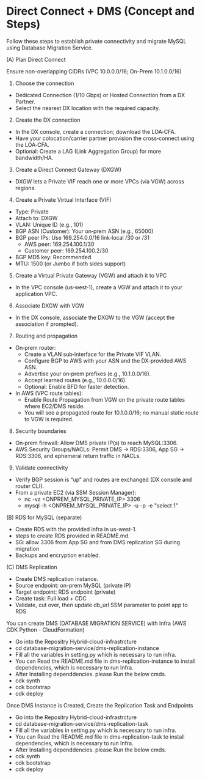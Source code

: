 # Direct Connect + DMS (Concept and Steps)

Follow these steps to establish private connectivity and migrate MySQL using Database Migration Service.

(A) Plan Direct Connect

Ensure non-overlapping CIDRs (VPC 10.0.0.0/16; On-Prem 10.1.0.0/16)
1) Choose the connection
- Dedicated Connection (1/10 Gbps) or Hosted Connection from a DX Partner.
- Select the nearest DX location with the required capacity.

2) Create the DX connection
- In the DX console, create a connection; download the LOA‑CFA.
- Have your colocation/carrier partner provision the cross‑connect using the LOA‑CFA.
- Optional: Create a LAG (Link Aggregation Group) for more bandwidth/HA.

3) Create a Direct Connect Gateway (DXGW)
- DXGW lets a Private VIF reach one or more VPCs (via VGW) across regions.

4) Create a Private Virtual Interface (VIF)
- Type: Private
- Attach to: DXGW
- VLAN: Unique ID (e.g., 101)
- BGP ASN (Customer): Your on‑prem ASN (e.g., 65000)
- BGP peer IPs: Use 169.254.0.0/16 link‑local /30 or /31
  - AWS peer: 169.254.100.1/30
  - Customer peer: 169.254.100.2/30
- BGP MD5 key: Recommended
- MTU: 1500 (or Jumbo if both sides support)

5) Create a Virtual Private Gateway (VGW) and attach it to VPC
- In the VPC console (us‑west‑1), create a VGW and attach it to your application VPC.

6) Associate DXGW with VGW
- In the DX console, associate the DXGW to the VGW (accept the association if prompted).

7) Routing and propagation
- On‑prem router:
  - Create a VLAN sub‑interface for the Private VIF VLAN.
  - Configure BGP to AWS with your ASN and the DX‑provided AWS ASN.
  - Advertise your on‑prem prefixes (e.g., 10.1.0.0/16).
  - Accept learned routes (e.g., 10.0.0.0/16).
  - Optional: Enable BFD for faster detection.
- In AWS (VPC route tables):
  - Enable Route Propagation from VGW on the private route tables where EC2/DMS reside.
  - You will see a propagated route for 10.1.0.0/16; no manual static route to VGW is required.

8) Security boundaries
- On‑prem firewall: Allow DMS private IP(s) to reach MySQL:3306.
- AWS Security Groups/NACLs: Permit DMS → RDS:3306, App SG → RDS:3306, and ephemeral return traffic in NACLs.

9) Validate connectivity
- Verify BGP session is “up” and routes are exchanged (DX console and router CLI).
- From a private EC2 (via SSM Session Manager):
  - nc -vz <ONPREM_MYSQL_PRIVATE_IP> 3306
  - mysql -h <ONPREM_MYSQL_PRIVATE_IP> -u <user> -p -e "select 1"

(B) RDS for MySQL (separate)
- Create RDS with the provided infra in us-west-1.
- steps to create RDS provided in README.md.
- SG: allow 3306 from App SG and from DMS replication SG during migration
- Backups and encryption enabled.

(C) DMS Replication
- Create DMS replication instance.
- Source endpoint: on-prem MySQL (private IP)
- Target endpoint: RDS endpoint (private)
- Create task: Full load + CDC
- Validate, cut over, then update db_url SSM parameter to point app to RDS

You can create DMS (DATABASE MIGRATION SERVICE) with Infra (AWS CDK Python - CloudFormation)
- Go into the Repositry Hybrid-cloud-infrastrcture
- cd database-migration-service/dms-replication-instance
- Fill all the variables in setting.py which is necessary to run infra.
- You can Read the README.md file in dms-replication-instance to install dependencies, which is necessary to run Infra.
- After Installing dependdencies. please Run the below cmds.
- cdk synth
- cdk bootstrap
- cdk deploy

Once DMS Instance is Created, Create the Replication Task and Endpoints
- Go into the Repositry Hybrid-cloud-infrastrcture
- cd database-migration-service/dms-replication-task
- Fill all the variables in setting.py which is necessary to run infra.
- You can Read the README.md file in dms-replication-task to install dependencies, which is necessary to run Infra.
- After Installing dependdencies. please Run the below cmds.
- cdk synth
- cdk bootstrap
- cdk deploy